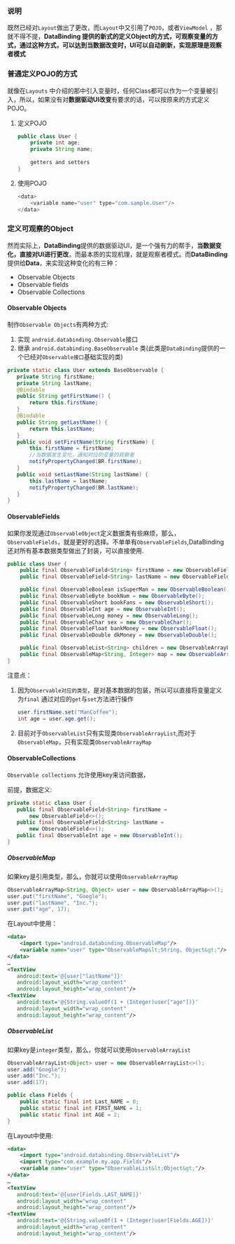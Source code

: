 ### 说明

既然已经对`Layout`做出了更改，而`Layout`中又引用了`POJO`，或者`ViewModel` ，那就不得不提，**DataBinding **提供的新式的定义Object的方式，可观察变量的方式，通过这种方式，可以达到当数据改变时，UI可以自动刷新，实现原理是**观察者模式**

### 普通定义POJO的方式

就像在`Layouts` 中介绍的那中引入变量时，任何Class都可以作为一个变量被引入，所以，如果没有对**数据驱动UI改变**有要求的话，可以按原来的方式定义POJO。

1. 定义POJO

    ```java
    public class User {
        private int age;
        private String name;
        
        getters and setters
    }
    ```

2. 使用POJO
    
    ```java
    <data>
        <variable name="user" type="com.sample.User"/>
    </data>
    ```

### 定义可观察的Object

然而实际上，**DataBinding**提供的数据驱动UI，是一个强有力的帮手，**当数据变化，直接对UI进行更改**，而最本质的实现机理，就是观察者模式。而**DataBinding**提供给**Data**，来实现这种变化的有三种：  

* Observable Objects
* Observable fields
* Observable Collections

#### Observable Objects
制作`Observable Objects`有两种方式:

1. 实现 `android.databinding.Observable`接口
2. 继承 `android.databinding.BaseObservable` 类(此类是`DataBinding`提供的一个已经对`Observable接口`基础实现的类)

```java
private static class User extends BaseObservable {
   private String firstName;
   private String lastName;
   @Bindable
   public String getFirstName() {
       return this.firstName;
   }
   @Bindable
   public String getLastName() {
       return this.lastName;
   }
   public void setFirstName(String firstName) {
       this.firstName = firstName;
       //当数据发生变化，通知对应的变量的观察者
       notifyPropertyChanged(BR.firstName);
   }
   public void setLastName(String lastName) {
       this.lastName = lastName;
       notifyPropertyChanged(BR.lastName);
   }
}
```

#### ObservableFields
如果你发现通过`ObservableObject`定义数据类有些麻烦，那么，`ObservableFields`，就是更好的选择。不单单有`ObservableFields`,DataBinding还对所有基本数据类型做出了封装，可以直接使用.

```java
public class User {
    public final ObservableField<String> firstName = new ObservableField<>();
    public final ObservableField<String> lastName = new ObservableField<>();

    public final ObservableBoolean isSuperMan = new ObservableBoolean();
    public final ObservableByte bookNum = new ObservableByte();
    public final ObservableShort bookFans = new ObservableShort();
    public final ObservableInt age = new ObservableInt();
    public final ObservableLong money = new ObservableLong();
    public final ObservableChar sex = new ObservableChar();
    public final ObservableFloat bankMoney = new ObservableFloat();
    public final ObservableDouble dkMoney = new ObservableDouble();

    public final ObservableList<String> children = new ObservableArrayList<>();
    public final ObservableMap<String, Integer> map = new ObservableArrayMap();
}

```

注意点：  

1. 因为`Observable对应的类型`，是对基本数据的包装，所以可以直接将变量定义为`final` 通过对应的`get`与`set`方法进行操作
    
    ```java
    user.firstName.set("ManCoffee");
    int age = user.age.get();
    ```

2. 目前对于`ObservableList`只有实现类`ObservableArrayList`,而对于`ObservableMap`，只有实现类`ObservableArrayMap`

#### ObservableCollections
`Observable collections` 允许使用key来访问数据，

前提，数据定义:  

```java
private static class User {
   public final ObservableField<String> firstName =
       new ObservableField<>();
   public final ObservableField<String> lastName =
       new ObservableField<>();
   public final ObservableInt age = new ObservableInt();
}
```

##### ObservableMap
如果key是引用类型，那么，你就可以使用`ObservableArrayMap`

```java
ObservableArrayMap<String, Object> user = new ObservableArrayMap<>();
user.put("firstName", "Google");
user.put("lastName", "Inc.");
user.put("age", 17);
```

在Layout中使用：

```xml
<data>
    <import type="android.databinding.ObservableMap"/>
    <variable name="user" type="ObservableMap&lt;String, Object&gt;"/>
</data>
…
<TextView
   android:text='@{user["lastName"]}'
   android:layout_width="wrap_content"
   android:layout_height="wrap_content"/>
<TextView
   android:text='@{String.valueOf(1 + (Integer)user["age"])}'
   android:layout_width="wrap_content"
   android:layout_height="wrap_content"/>
```

##### ObservableList
如果key是`integer`类型，那么，你就可以使用`ObservableArrayList`

```java
ObservableArrayList<Object> user = new ObservableArrayList<>();
user.add("Google");
user.add("Inc.");
user.add(17);
```  

```java
public class Fields {
    public static final int Last_NAME = 0;
    public static final int FIRST_NAME = 1;
    public static final int AGE = 2;
}
```

在Layout中使用:  

```xml
<data>
    <import type="android.databinding.ObservableList"/>
    <import type="com.example.my.app.Fields"/>
    <variable name="user" type="ObservableList&lt;Object&gt;"/>
</data>
…
<TextView
   android:text='@{user[Fields.LAST_NAME]}'
   android:layout_width="wrap_content"
   android:layout_height="wrap_content"/>
<TextView
   android:text='@{String.valueOf(1 + (Integer)user[Fields.AGE])}'
   android:layout_width="wrap_content"
   android:layout_height="wrap_content"/>
```
